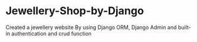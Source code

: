 # Jewellery-Shop-by-Django
Created a jewellery website
 By using Django ORM, Django Admin and built-in authentication and crud function
